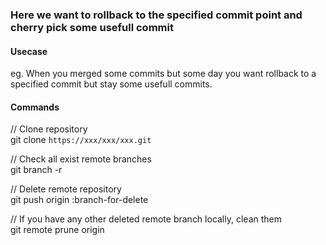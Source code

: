 ### Here we want to rollback to the specified commit point and cherry pick some usefull commit  
  
   
#### Usecase  

eg. When you merged some commits but some day you want rollback to a specified commit but stay some usefull commits.

  
   
#### Commands
// Clone repository  
git clone `https://xxx/xxx/xxx.git`  
 
// Check all exist remote branches  
git branch -r

// Delete remote repository   
git push origin :branch-for-delete  

// If you have any other deleted remote branch locally, clean them  
git remote prune origin
